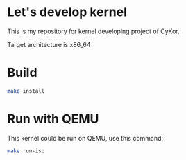 # Let's develop kernel

This is my repository for kernel developing project of CyKor.

Target architecture is x86_64

# Build

```bash
make install
```

# Run with QEMU

This kernel could be run on QEMU, use this command:

```bash
make run-iso
```